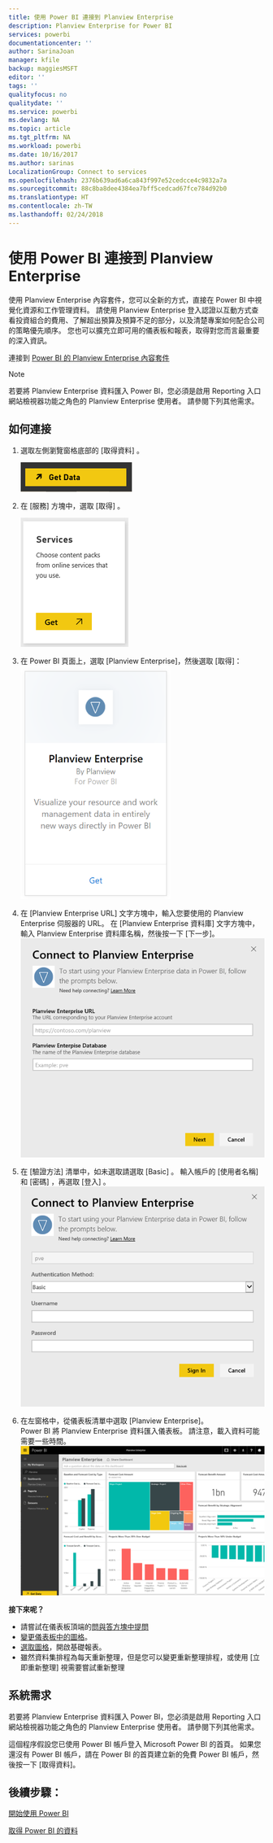 ```yaml
---
title: 使用 Power BI 連接到 Planview Enterprise
description: Planview Enterprise for Power BI
services: powerbi
documentationcenter: ''
author: SarinaJoan
manager: kfile
backup: maggiesMSFT
editor: ''
tags: ''
qualityfocus: no
qualitydate: ''
ms.service: powerbi
ms.devlang: NA
ms.topic: article
ms.tgt_pltfrm: NA
ms.workload: powerbi
ms.date: 10/16/2017
ms.author: sarinas
LocalizationGroup: Connect to services
ms.openlocfilehash: 2376b639ad6a6ca843f997e52cedcce4c9832a7a
ms.sourcegitcommit: 88c8ba8dee4384ea7bff5cedcad67fce784d92b0
ms.translationtype: HT
ms.contentlocale: zh-TW
ms.lasthandoff: 02/24/2018
---
```

# <a name="connect-to-planview-enterprise-with-power-bi"></a>使用 Power BI 連接到 Planview Enterprise
使用 Planview Enterprise 內容套件，您可以全新的方式，直接在 Power BI 中視覺化資源和工作管理資料。 請使用 Planview Enterprise 登入認證以互動方式查看投資組合的費用、了解超出預算及預算不足的部分，以及清楚專案如何配合公司的策略優先順序。 您也可以擴充立即可用的儀表板和報表，取得對您而言最重要的深入資訊。

連接到 [Power BI 的 Planview Enterprise 內容套件](https://app.powerbi.com/getdata/services/planview-enterprise)

>[!NOTE]
>若要將 Planview Enterprise 資料匯入 Power BI，您必須是啟用 Reporting 入口網站檢視器功能之角色的 Planview Enterprise 使用者。 請參閱下列其他需求。

## <a name="how-to-connect"></a>如何連接
1. 選取左側瀏覽窗格底部的 [取得資料]  。
   
    ![](media/service-connect-to-planview/get.png)
2. 在 [服務]  方塊中，選取 [取得] 。
   
    ![](media/service-connect-to-planview/services.png)
3. 在 Power BI 頁面上，選取 [Planview Enterprise]，然後選取 [取得]：  
    ![](media/service-connect-to-planview/planview.png)
4. 在 [Planview Enterprise URL] 文字方塊中，輸入您要使用的 Planview Enterprise 伺服器的 URL。 在 [Planview Enterprise 資料庫] 文字方塊中，輸入 Planview Enterprise 資料庫名稱，然後按一下 [下一步]。  
    ![](media/service-connect-to-planview/params.png)
5. 在 [驗證方法] 清單中，如未選取請選取 [Basic]  。 輸入帳戶的 [使用者名稱]  和 [密碼]  ，再選取 [登入] 。  
   ![](media/service-connect-to-planview/creds.png)
6. 在左窗格中，從儀表板清單中選取 [Planview Enterprise]。  
     Power BI 將 Planview Enterprise 資料匯入儀表板。 請注意，載入資料可能需要一些時間。  
    ![](media/service-connect-to-planview/dashboard.png)

**接下來呢？**

* 請嘗試在儀表板頂端的[問與答方塊中提問](power-bi-q-and-a.md)
* [變更儀表板中的圖格](service-dashboard-edit-tile.md)。
* [選取圖格](service-dashboard-tiles.md)，開啟基礎報表。
* 雖然資料集排程為每天重新整理，但是您可以變更重新整理排程，或使用 [立即重新整理] 視需要嘗試重新整理

## <a name="system-requirements"></a>系統需求
若要將 Planview Enterprise 資料匯入 Power BI，您必須是啟用 Reporting 入口網站檢視器功能之角色的 Planview Enterprise 使用者。 請參閱下列其他需求。

這個程序假設您已使用 Power BI 帳戶登入 Microsoft Power BI 的首頁。 如果您還沒有 Power BI 帳戶，請在 Power BI 的首頁建立新的免費 Power BI 帳戶，然後按一下 [取得資料]。

## <a name="next-steps"></a>後續步驟：

[開始使用 Power BI](service-get-started.md)

[取得 Power BI 的資料](service-get-data.md)